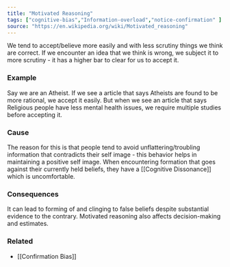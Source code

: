```yaml
---
title: "Motivated Reasoning"
tags: ["cognitive-bias","Information-overload","notice-confirmation" ]
source: "https://en.wikipedia.org/wiki/Motivated_reasoning"
---
```


We tend to accept/believe more easily and with less scrutiny things we think are correct. If we encounter an idea that we think is wrong, we subject it to more scrutiny - it has a higher bar to clear for us to accept it.

### Example

Say we are an Atheist. If we see a article that says Atheists are found to be more rational, we accept it easily. But when we see an article that says Religious people have less mental health issues, we require multiple studies before accepting it.

### Cause

The reason for this is that people tend to avoid unflattering/troubling information that contradicts their self image - this behavior helps in maintaining a positive self image. When encountering formation that goes against their currently held beliefs, they have a [[Cognitive Dissonance]] which is uncomfortable.

### Consequences

It can lead to forming of and clinging to false beliefs despite substantial evidence to the contrary. Motivated reasoning also affects decision-making and estimates.


### Related

- [[Confirmation Bias]]
